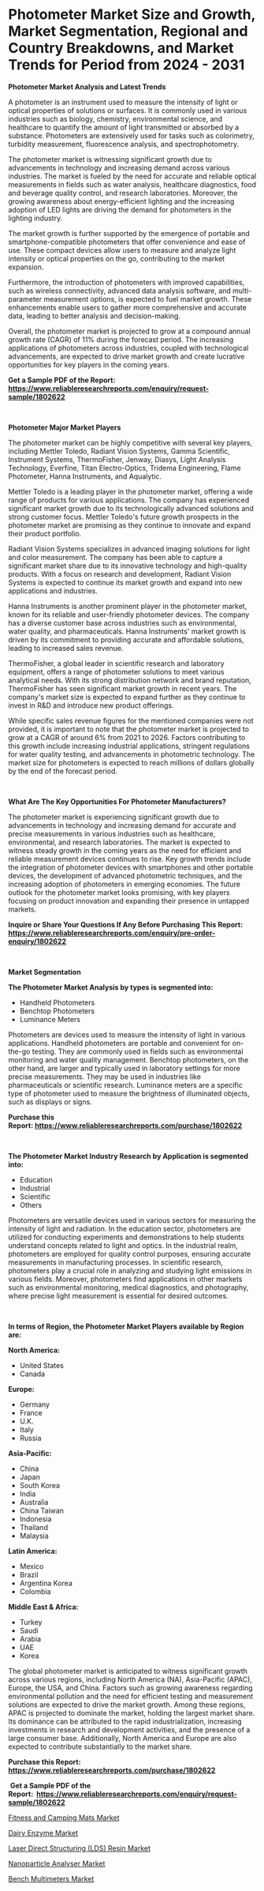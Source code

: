 <p><h1>Photometer Market Size and Growth, Market Segmentation, Regional and Country Breakdowns, and Market Trends for Period from 2024 -  2031</h1></p><p><strong>Photometer Market Analysis and Latest Trends</strong></p>
<p><p>A photometer is an instrument used to measure the intensity of light or optical properties of solutions or surfaces. It is commonly used in various industries such as biology, chemistry, environmental science, and healthcare to quantify the amount of light transmitted or absorbed by a substance. Photometers are extensively used for tasks such as colorimetry, turbidity measurement, fluorescence analysis, and spectrophotometry.</p><p>The photometer market is witnessing significant growth due to advancements in technology and increasing demand across various industries. The market is fueled by the need for accurate and reliable optical measurements in fields such as water analysis, healthcare diagnostics, food and beverage quality control, and research laboratories. Moreover, the growing awareness about energy-efficient lighting and the increasing adoption of LED lights are driving the demand for photometers in the lighting industry.</p><p>The market growth is further supported by the emergence of portable and smartphone-compatible photometers that offer convenience and ease of use. These compact devices allow users to measure and analyze light intensity or optical properties on the go, contributing to the market expansion.</p><p>Furthermore, the introduction of photometers with improved capabilities, such as wireless connectivity, advanced data analysis software, and multi-parameter measurement options, is expected to fuel market growth. These enhancements enable users to gather more comprehensive and accurate data, leading to better analysis and decision-making.</p><p>Overall, the photometer market is projected to grow at a compound annual growth rate (CAGR) of 11% during the forecast period. The increasing applications of photometers across industries, coupled with technological advancements, are expected to drive market growth and create lucrative opportunities for key players in the coming years.</p></p>
<p><strong>Get a Sample PDF of the Report:&nbsp; <a href="https://www.reliableresearchreports.com/enquiry/request-sample/1802622">https://www.reliableresearchreports.com/enquiry/request-sample/1802622</a></strong></p>
<p>&nbsp;</p>
<p><strong>Photometer Major Market Players</strong></p>
<p><p>The photometer market can be highly competitive with several key players, including Mettler Toledo, Radiant Vision Systems, Gamma Scientific, Instrument Systems, ThermoFisher, Jenway, Diasys, Light Analysis Technology, Everfine, Titan Electro-Optics, Tridema Engineering, Flame Photometer, Hanna Instruments, and Aqualytic. </p><p>Mettler Toledo is a leading player in the photometer market, offering a wide range of products for various applications. The company has experienced significant market growth due to its technologically advanced solutions and strong customer focus. Mettler Toledo's future growth prospects in the photometer market are promising as they continue to innovate and expand their product portfolio.</p><p>Radiant Vision Systems specializes in advanced imaging solutions for light and color measurement. The company has been able to capture a significant market share due to its innovative technology and high-quality products. With a focus on research and development, Radiant Vision Systems is expected to continue its market growth and expand into new applications and industries.</p><p>Hanna Instruments is another prominent player in the photometer market, known for its reliable and user-friendly photometer devices. The company has a diverse customer base across industries such as environmental, water quality, and pharmaceuticals. Hanna Instruments' market growth is driven by its commitment to providing accurate and affordable solutions, leading to increased sales revenue.</p><p>ThermoFisher, a global leader in scientific research and laboratory equipment, offers a range of photometer solutions to meet various analytical needs. With its strong distribution network and brand reputation, ThermoFisher has seen significant market growth in recent years. The company's market size is expected to expand further as they continue to invest in R&D and introduce new product offerings.</p><p>While specific sales revenue figures for the mentioned companies were not provided, it is important to note that the photometer market is projected to grow at a CAGR of around 6% from 2021 to 2026. Factors contributing to this growth include increasing industrial applications, stringent regulations for water quality testing, and advancements in photometric technology. The market size for photometers is expected to reach millions of dollars globally by the end of the forecast period.</p></p>
<p>&nbsp;</p>
<p><strong>What Are The Key Opportunities For Photometer Manufacturers?</strong></p>
<p><p>The photometer market is experiencing significant growth due to advancements in technology and increasing demand for accurate and precise measurements in various industries such as healthcare, environmental, and research laboratories. The market is expected to witness steady growth in the coming years as the need for efficient and reliable measurement devices continues to rise. Key growth trends include the integration of photometer devices with smartphones and other portable devices, the development of advanced photometric techniques, and the increasing adoption of photometers in emerging economies. The future outlook for the photometer market looks promising, with key players focusing on product innovation and expanding their presence in untapped markets.</p></p>
<p><strong>Inquire or Share Your Questions If Any Before Purchasing This Report: <a href="https://www.reliableresearchreports.com/enquiry/pre-order-enquiry/1802622">https://www.reliableresearchreports.com/enquiry/pre-order-enquiry/1802622</a></strong></p>
<p>&nbsp;</p>
<p><strong>Market Segmentation</strong></p>
<p><strong>The Photometer Market Analysis by types is segmented into:</strong></p>
<p><ul><li>Handheld Photometers</li><li>Benchtop Photometers</li><li>Luminance Meters</li></ul></p>
<p><p>Photometers are devices used to measure the intensity of light in various applications. Handheld photometers are portable and convenient for on-the-go testing. They are commonly used in fields such as environmental monitoring and water quality management. Benchtop photometers, on the other hand, are larger and typically used in laboratory settings for more precise measurements. They may be used in industries like pharmaceuticals or scientific research. Luminance meters are a specific type of photometer used to measure the brightness of illuminated objects, such as displays or signs.</p></p>
<p><strong>Purchase this Report:&nbsp;<a href="https://www.reliableresearchreports.com/purchase/1802622">https://www.reliableresearchreports.com/purchase/1802622</a></strong></p>
<p>&nbsp;</p>
<p><strong>The Photometer Market Industry Research by Application is segmented into:</strong></p>
<p><ul><li>Education</li><li>Industrial</li><li>Scientific</li><li>Others</li></ul></p>
<p><p>Photometers are versatile devices used in various sectors for measuring the intensity of light and radiation. In the education sector, photometers are utilized for conducting experiments and demonstrations to help students understand concepts related to light and optics. In the industrial realm, photometers are employed for quality control purposes, ensuring accurate measurements in manufacturing processes. In scientific research, photometers play a crucial role in analyzing and studying light emissions in various fields. Moreover, photometers find applications in other markets such as environmental monitoring, medical diagnostics, and photography, where precise light measurement is essential for desired outcomes.</p></p>
<p>&nbsp;</p>
<p><strong>In terms of Region, the Photometer Market Players available by Region are:</strong></p>
<p>
    <p> <strong> North America: </strong>
        <ul>
            <li>United States</li>
            <li>Canada</li>
        </ul>
        </p> 
    <p> <strong> Europe: </strong>
        <ul>
            <li>Germany</li>
            <li>France</li>
            <li>U.K.</li>
            <li>Italy</li>
            <li>Russia</li>
        </ul>
        </p> 
    <p> <strong> Asia-Pacific: </strong>
        <ul>
            <li>China</li>
            <li>Japan</li>
            <li>South Korea</li>
            <li>India</li>
            <li>Australia</li>
            <li>China Taiwan</li>
            <li>Indonesia</li>
            <li>Thailand</li>
            <li>Malaysia</li>
        </ul>
        </p> 
    <p> <strong> Latin America: </strong>
        <ul>
            <li>Mexico</li>
            <li>Brazil</li>
            <li>Argentina Korea</li>
            <li>Colombia</li>
        </ul>
        </p> 
    <p> <strong> Middle East & Africa: </strong>
        <ul>
            <li>Turkey</li>
            <li>Saudi</li>
            <li>Arabia</li>
            <li>UAE</li>
            <li>Korea</li>
        </ul>
    </p>
    </p>
<p><p>The global photometer market is anticipated to witness significant growth across various regions, including North America (NA), Asia-Pacific (APAC), Europe, the USA, and China. Factors such as growing awareness regarding environmental pollution and the need for efficient testing and measurement solutions are expected to drive the market growth. Among these regions, APAC is projected to dominate the market, holding the largest market share. Its dominance can be attributed to the rapid industrialization, increasing investments in research and development activities, and the presence of a large consumer base. Additionally, North America and Europe are also expected to contribute substantially to the market share.</p></p>
<p><strong>Purchase this Report: <a href="https://www.reliableresearchreports.com/purchase/1802622">https://www.reliableresearchreports.com/purchase/1802622</a></strong></p>
<p>&nbsp;<strong>Get a Sample PDF of the Report:&nbsp;&nbsp;<a href="https://www.reliableresearchreports.com/enquiry/request-sample/1802622">https://www.reliableresearchreports.com/enquiry/request-sample/1802622</a></strong></p>
<p><strong></strong></p>
<p><p><a href="https://issuu.com/reportprime-2/docs/fitness-and-camping-mats-market-size-2030.pptx">Fitness and Camping Mats Market</a></p><p><a href="https://medium.com/p/6219882ebaea/edit">Dairy Enzyme Market</a></p><p><a href="https://issuu.com/reportprime-2/docs/laser-direct-structuring-lds-resin-market-size-203">Laser Direct Structuring (LDS) Resin Market</a></p><p><a href="https://github.com/rexevange/Market-Research-Report-List-2/blob/main/nanoparticle-analyser-market.md">Nanoparticle Analyser Market</a></p><p><a href="https://github.com/lilstefpacute/Market-Research-Report-List-2/blob/main/bench-multimeters-market.md">Bench Multimeters Market</a></p></p>